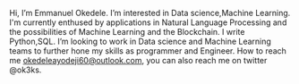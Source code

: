 Hi, I’m Emmanuel Okedele. I’m interested in Data science,Machine Learning. I'm currently enthused by applications in Natural Language Processing and the possibilities of Machine Learning and the Blockchain. I write Python,SQL. I’m looking to work in Data science and Machine Learning teams to further hone my skills as programmer and Engineer. How to reach me okedeleayodeji60@outlook.com, you can also reach me on twitter @ok3ks.
